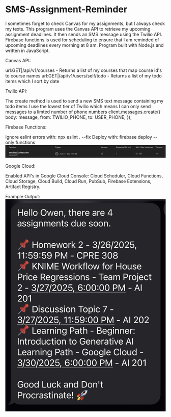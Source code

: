# SMS-Assignment-Reminder

I sometimes forget to check Canvas for my assignments, but I always check my texts. This program uses the Canvas API to retrieve my upcoming assignment deadlines. It then sends an SMS message using the Twilio API. Firebase functions is used for scheduling to ensure that I am reminded of upcoming deadlines every morning at 8 am. Program built with Node.js and written in JavaScript.

Canvas API:

url:GET|/api/v1/courses - Returns a list of my courses that map course id's to course names
url:GET|/api/v1/users/self/todo - Returns a list of my todo items which I sort by date

Twilio API:

The create method is used to send a new SMS text message containing my todo items
I use the lowest tier of Twilio which means I can only send messages to a limted number of phone numbers
client.messages.create({
body: message,
from: TWILIO_PHONE,
to: USER_PHONE,
});

Firebase Functions:

Ignore eslint errors with: npx eslint . --fix
Deploy with: firebase deploy --only functions
![alt text](firebase.png)

Google Cloud:

Enabled API's in Google Cloud Console: Cloud Scheduler, Cloud Functions, Cloud Storage, Cloud Build, Cloud Run, PubSub, Firebase Extensions, Artifact Registry.

Example Output:
![alt text](output.jpg)
